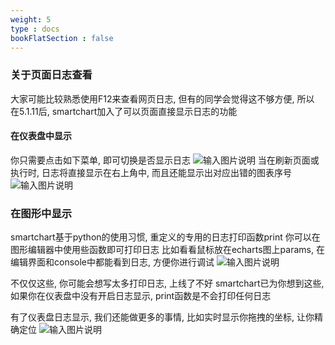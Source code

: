 ```yaml
---
weight: 5
type : docs
bookFlatSection : false
---
```


### 关于页面日志查看
大家可能比较熟悉使用F12来查看网页日志, 但有的同学会觉得这不够方便, 所以
在5.1.11后, smartchart加入了可以页面直接显示日志的功能
#### 在仪表盘中显示
你只需要点击如下菜单, 即可切换是否显示日志
![输入图片说明](https://images.gitee.com/uploads/images/2022/0121/125624_db39bf19_5500438.png "屏幕截图.png")
当在刷新页面或执行时, 日志将直接显示在右上角中, 而且还能显示出对应出错的图表序号
![输入图片说明](https://images.gitee.com/uploads/images/2022/0121/125833_52cd65a6_5500438.png "屏幕截图.png")

### 在图形中显示
smartchart基于python的使用习惯, 重定义的专用的日志打印函数print
你可以在图形编辑器中使用些函数即可打印日志
比如看看鼠标放在echarts图上params, 在编辑界面和console中都能看到日志, 方便你进行调试
![输入图片说明](https://images.gitee.com/uploads/images/2022/0121/131443_4ad386fd_5500438.png "屏幕截图.png")

不仅仅这些, 你可能会想写太多打印日志, 上线了不好
smartchart已为你想到这些, 如果你在仪表盘中没有开启日志显示, print函数是不会打印任何日志

有了仪表盘日志显示, 我们还能做更多的事情, 比如实时显示你拖拽的坐标, 让你精确定位
![输入图片说明](https://images.gitee.com/uploads/images/2022/0121/131920_7bccafcb_5500438.png "屏幕截图.png")



